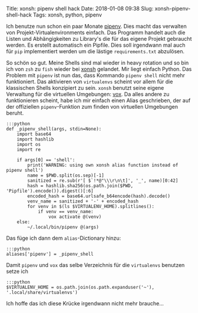 Title: xonsh: pipenv shell hack
Date: 2018-01-08 09:38
Slug: xonsh-pipenv-shell-hack
Tags: xonsh, python, pipenv

Ich benutze nun schon ein paar Monate [pipenv](http://pipenv.readthedocs.io/en/latest/). Dies macht das verwalten von Projekt-Virtualenvironments einfach. Das Programm handelt auch die Listen und Abhängigkeiten zu Library's die für das eigene Projekt gebraucht werden. Es erstellt automatisch ein Pipfile. Dies soll irgendwann mal auch für `pip` implementiert werden um die lästige `requirements.txt` abzulösen.

So schön so gut. Meine Shells sind mal wieder in heavy rotation und so bin ich von `zsh` zu `fish` wieder bei [xonsh](http://xon.sh) gelandet. Mir liegt einfach Python. Das Problem mit `pipenv` ist nun das, dass Kommando `pipenv shell` nicht mehr funktioniert. Das aktivieren von `virtualenvs` scheint vor allem für die klassischen Shells konzipiert zu sein. `xonsh` benutzt seine eigene Verwaltung für die virtuellen Umgebungen: [vox](http://xon.sh/python_virtual_environments.html). Da alles andere zu funktionieren scheint, habe ich mir einfach einen Alias geschrieben, der auf der offiziellen `pipenv`-Funktion zum finden von virtuellen Umgebungen beruht.

    :::python
    def _pipenv_shell(args, stdin=None):
        import base64
        import hashlib
        import os
        import re

        if args[0] == 'shell':
            print('WARNING: using own xonsh alias function instead of pipenv shell')
            name = $PWD.split(os.sep)[-1]
            sanitized = re.sub(r'[ $`!*@"\\\r\n\t]', '_', name)[0:42]
            hash = hashlib.sha256(os.path.join($PWD, 'Pipfile').encode()).digest()[:6]
            encoded_hash = base64.urlsafe_b64encode(hash).decode()
            venv_name = sanitized + '-' + encoded_hash
            for venv in $(ls $VIRTUALENV_HOME).splitlines():
                if venv == venv_name:
                    vox activate @(venv)
        else:
            ~/.local/bin/pipenv @(args)

Das füge ich dann dem `alias`-Dictionary hinzu:

    :::python
    aliases['pipenv'] = _pipenv_shell

Damit `pipenv` und `vox` das selbe Verzeichnis für die `virtualenvs` benutzen setze ich 

    :::python
    $VIRTUALENV_HOME = os.path.join(os.path.expanduser('~'), '.local/share/virtualenvs')

Ich hoffe das ich diese Krücke irgendwann nicht mehr brauche...
